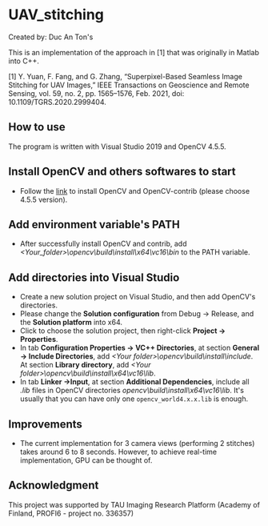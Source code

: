 # UAV_stitching

Created by: Duc An Ton's

This is an implementation of the approach in [1]
that was originally in Matlab into C++.

[1] Y. Yuan, F. Fang, and G. Zhang, “Superpixel-Based Seamless Image Stitching for UAV Images,” IEEE Transactions on Geoscience and Remote Sensing, vol. 59, no. 2, pp. 1565–1576, Feb. 2021, doi: 10.1109/TGRS.2020.2999404.

## How to use

The program is written with Visual Studio 2019 and OpenCV 4.5.5.

## Install OpenCV and others softwares to start

- Follow the [link](https://youtu.be/-GY2gT2umpk) to install OpenCV and OpenCV-contrib (please choose 4.5.5 version).

## Add environment variable's PATH

- After successfully install OpenCV and contrib, add *\<Your_folder>\opencv\build\install\x64\vc16\bin* to the PATH variable.

## Add directories into Visual Studio

- Create a new solution project on Visual Studio, and then add OpenCV's directories.
- Please change the **Solution configuration** from Debug -> Release, and the **Solution platform** into x64.
- Click to choose the solution project, then right-click **Project -> Properties**.
- In tab **Configuration Properties -> VC++ Directories**, at section **General -> Include Directories**, add *\<Your folder>\opencv\build\install\include*. At section **Library directory**, add *\<Your folder>\opencv\build\install\x64\vc16\lib*.
- In tab **Linker ->Input**, at section **Additional Dependencies**, include all *.lib* files in OpenCV directories *opencv\build\install\x64\vc16\lib*. It's usually that you can have only one `opencv_world4.x.x.lib` is enough.

<!-- ## Code flow

In `main.cpp`

- At line 11, please specify the canvas directory path for the canvas image. The input images can be putted into folder `imgs` in the Github repo.
- At line 19 and 20, please specify the number of sub-images' center points and radiuses.
- At line 30, please specify the number of seconds and the fps of it. So the total frames after stitching together will be `frames = seconds x fps`.
- Also at line 30, please specify the changes in x and y coordinates after each frame to mimic multiple moving drones. *You can read more about the ImageSimulator class and its functions in `ImageSimulator.h` and `ImageSimulator.cpp`*.

Main flow: At the moment, after specify all above details, the code should generate an output video showing stitched images from 3 camera views and 30 seconds. -->

## Improvements

- The current implementation for 3 camera views (performing 2 stitches) takes around 6 to 8 seconds. However, to achieve real-time implementation, GPU can be thought of.

## Acknowledgment
This project was supported by TAU Imaging Research Platform (Academy of Finland, PROFI6 - project no. 336357)
